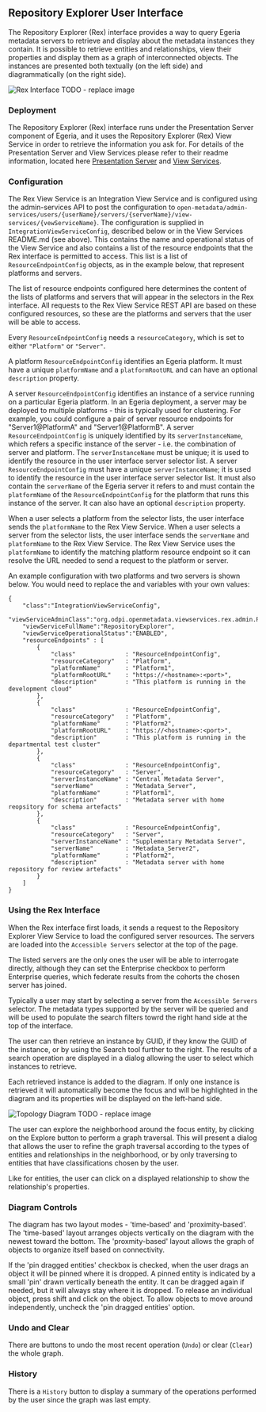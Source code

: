 ## Repository Explorer User Interface

The Repository Explorer (Rex) interface provides a way to query Egeria metadata servers to retrieve and display about the metadata instances they contain. It is possible to retrieve entities and relationships, view their properties and display them as a graph of interconnected objects. The instances are presented both textually (on the left side) and diagrammatically (on the right side).

![Rex Interface](image1)
TODO - replace image


### Deployment
The Repository Explorer (Rex) interface runs under the Presentation Server component of Egeria, and it uses the Repository Explorer (Rex) View Service in order to retrieve the information you ask for. For details of the Presentation Server and View Services please refer to their readme information, located here [Presentation Server](https://github.com/odpi/egeria/blob/master/open-metadata-implementation/user-interfaces/presentation-server/README.md) and [View Services](https://github.com/odpi/egeria/blob/master/open-metadata-implementation/view-services/README.md).


### Configuration
The Rex View Service is an Integration View Service and is configured using the admin-services API to post the configuration to `open-metadata/admin-services/users/{userName}/servers/{serverName}/view-services/{vewServiceName}`. The configuration is supplied in `IntegrationViewServiceConfig`, described below or in the View Services README.md (see above). This contains the name and operational status of the View Service and also contains a list of the resource endpoints that the Rex interface is permitted to access. This list is a list of `ResourceEndpointConfig` objects, as in the example below, that represent platforms and servers.

The list of resource endpoints configured here determines the content of the lists of platforms and servers that will appear in the selectors in the Rex interface. All requests to the Rex View Service REST API are based on these configured resources, so these are the platforms and servers that the user will be able to access.

Every `ResourceEndpointConfig` needs a `resourceCategory`, which is set to either `"Platform"` or `"Server"`. 

A platform `ResourceEndpointConfig` identifies an Egeria platform. It must have a unique `platformName` and a `platformRootURL` and can have an optional `description` property. 

A server `ResourceEndpointConfig` identifies an instance of a service running on a particular Egeria platform. In an Egeria deployment, a server may be deployed to multiple platforms - this is typically used for clustering. For example, you could configure a pair of server resource endpoints for "Server1@PlatformA" and "Server1@PlatformB". A server  `ResourceEndpointConfig` is uniquely identified by its `serverInstanceName`, which refers a specific instance of the server - i.e. the combination of server and platform. The `serverInstanceName` must be unique; it is used to identify the resource in the user interface server selector list. A server `ResourceEndpointConfig` must have a unique `serverInstanceName`; it is used to identify the resource in the user interface server selector list. It must also contain the `serverName` of the Egeria server it refers to and must contain the `platformName` of the `ResourceEndpointConfig` for the platform that runs this instance of the server. It can also have an optional `description` property. 

When a user selects a platform from the selector lists, the user interface sends the `platformName` to the Rex View Service. 
When a user selects a server from the selector lists, the user interface sends the `serverName` and `platformName` to the Rex View Service. The Rex View Service uses the `platformName` to identify the matching platform resource endpoint so it can resolve the URL needed to send a request to the platform or server.

An example configuration with two platforms and two servers is shown below. You would need to replace the <hostname> and <port> variables with your own values:

```
{
    "class":"IntegrationViewServiceConfig",
    "viewServiceAdminClass":"org.odpi.openmetadata.viewservices.rex.admin.RexViewAdmin",
    "viewServiceFullName":"RepositoryExplorer",
    "viewServiceOperationalStatus":"ENABLED",
    "resourceEndpoints" : [
        {
            "class"              : "ResourceEndpointConfig",
            "resourceCategory"   : "Platform",
            "platformName"       : "Platform1",
            "platformRootURL"    : "https://<hostname>:<port>",
            "description"        : "This platform is running in the development cloud"
        },
        {
            "class"              : "ResourceEndpointConfig",
            "resourceCategory"   : "Platform",
            "platformName"       : "Platform2",
            "platformRootURL"    : "https://<hostname>:<port>",
            "description"        : "This platform is running in the departmental test cluster"               
        },
        {
            "class"              : "ResourceEndpointConfig",
            "resourceCategory"   : "Server",
            "serverInstanceName" : "Central Metadata Server",
            "serverName"         : "Metadata_Server",
            "platformName"       : "Platform1",
            "description"        : "Metadata server with home reopsitory for schema artefacts"
        },
        {
            "class"              : "ResourceEndpointConfig",
            "resourceCategory"   : "Server",
            "serverInstanceName" : "Supplementary Metadata Server",
            "serverName"         : "Metadata_Server2",
            "platformName"       : "Platform2",
            "description"        : "Metadata server with home repository for review artefacts"
        }
    ]
}
```


### Using the Rex Interface
When the Rex interface first loads, it sends a request to the Repository Explorer View Service to load the configured server resources. The servers are loaded into the `Accessible Servers` selector at the top of the page. 

The listed servers are the only ones the user will be able to interrogate directly, although they can set the Enterprise checkbox to perform Enterprise queries, which federate results from the cohorts the chosen server has joined.

Typically a user may start by selecting a server from the `Accessible Servers` selector. The metadata types supported by the server will be queried and will be used to populate the search filters towrd the right hand side at the top of the interface.

The user can then retrieve an instance by GUID, if they know the GUID of the instance, or by using the Search tool further to the right. The results of a search operation are displayed in a dialog allowing the user to select which instances to retrieve. 

Each retrieved instance is added to the diagram. If only one instance is retrieved it will automatically become the focus and will be highlighted in the diagram and its properties will be displayed on the left-hand side.  

![Topology Diagram](image2)
TODO - replace image

The user can explore the neighborhood around the focus entity, by clicking on the Explore button to perform a graph traversal. This will present a dialog that allows the user to refine the graph traversal according to the types of entities and relationships in the neighborhood, or by only traversing to entities that have classifications chosen by the user.

Like for entities, the user can click on a displayed relationship to show the relationship's properties.

### Diagram Controls
The diagram has two layout modes - 'time-based' and 'proximity-based'. The 'time-based' layout arranges objects vertically on the diagram with the newest toward the bottom. The 'proxmity-based' layout allows the graph of objects to organize itself based on connectivity. 

If the 'pin dragged entities' checkbox is checked, when the user drags an object it will be pinned where it is dropped. A pinned entity is indicated by a small 'pin' drawn vertically beneath the entity. It can be dragged again if needed, but it will always stay where it is dropped. To release an individual object, press shift and click on the object. To allow objects to move around independently, uncheck the 'pin dragged entities' option.

### Undo and Clear
There are buttons to undo the most recent operation (`Undo`) or clear (`Clear`) the whole graph.

### History
There is a `History` button to display a summary of the operations performed by the user since the graph was last empty.
